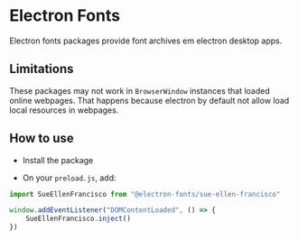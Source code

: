 # Electron Fonts

Electron fonts packages provide font archives em electron desktop apps.

## Limitations

These packages may not work in `BrowserWindow` instances that loaded online webpages. That happens because electron by default not allow load local resources in webpages.

## How to use

* Install the package

* On your `preload.js`, add:

```ts
import SueEllenFrancisco from "@electron-fonts/sue-ellen-francisco"

window.addEventListener("DOMContentLoaded", () => {
    SueEllenFrancisco.inject()
})
```